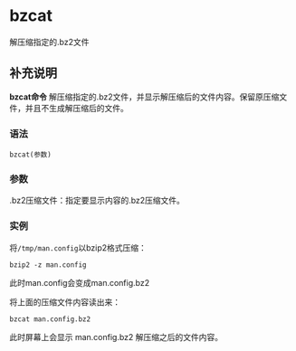 bzcat
===

解压缩指定的.bz2文件

## 补充说明

**bzcat命令** 解压缩指定的.bz2文件，并显示解压缩后的文件内容。保留原压缩文件，并且不生成解压缩后的文件。

### 语法

```shell
bzcat(参数)
```

### 参数

.bz2压缩文件：指定要显示内容的.bz2压缩文件。

### 实例

将`/tmp/man.config`以bzip2格式压缩：

```shell
bzip2 -z man.config
```

此时man.config会变成man.config.bz2

将上面的压缩文件内容读出来：

```shell
bzcat man.config.bz2
```

此时屏幕上会显示 man.config.bz2 解压缩之后的文件内容。


<!-- Linux命令行搜索引擎：https://jaywcjlove.github.io/linux-command/ -->